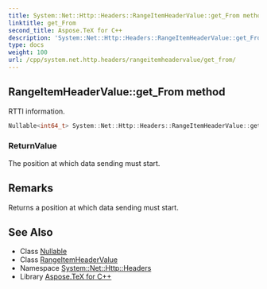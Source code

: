 ```yaml
---
title: System::Net::Http::Headers::RangeItemHeaderValue::get_From method
linktitle: get_From
second_title: Aspose.TeX for C++
description: 'System::Net::Http::Headers::RangeItemHeaderValue::get_From method. RTTI information in C++.'
type: docs
weight: 100
url: /cpp/system.net.http.headers/rangeitemheadervalue/get_from/
---
```

## RangeItemHeaderValue::get_From method


RTTI information.

```cpp
Nullable<int64_t> System::Net::Http::Headers::RangeItemHeaderValue::get_From()
```


### ReturnValue

The position at which data sending must start.
## Remarks


Returns a position at which data sending must start. 
## See Also

* Class [Nullable](../../../system/nullable/)
* Class [RangeItemHeaderValue](../)
* Namespace [System::Net::Http::Headers](../../)
* Library [Aspose.TeX for C++](../../../)
